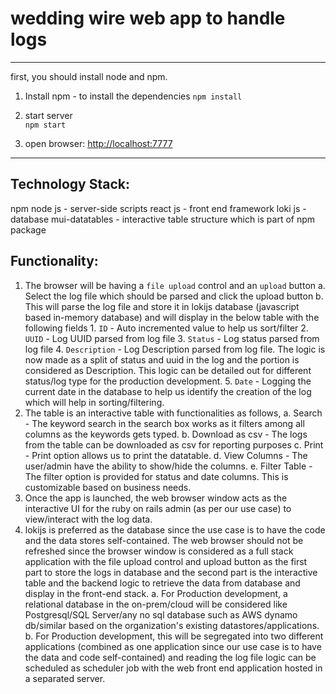 # wedding wire web app to handle logs
---
first, you should install node and npm.

1. Install npm - to install the dependencies
    `npm install`

2. start server  
    `npm start`

3. open browser: [http://localhost:7777](http://localhost:7777)
----

Technology Stack:
----------------
npm
node js - server-side scripts
react js - front end framework
loki js - database
mui-datatables - interactive table structure which is part of npm package

Functionality:
-------------
1. The browser will be having a `file upload` control and an `upload` button
      a. Select the log file which should be parsed and click the upload button
      b. This will parse the log file and store it in lokijs database (javascript based in-memory database) and will display in the below table with the following fields
                1. `ID` - Auto incremented value to help us sort/filter
                2. `UUID` - Log UUID parsed from log file
                3. `Status` - Log status parsed from log file
                4. `Description` - Log Description parsed from log file. The logic is now made as a split of status and uuid in the log and the portion is considered as Description. This logic can be detailed out for different status/log type for the production development.
                5. `Date` - Logging the current date in the database to help us identify the creation of the log which will help in sorting/filtering.
2. The table is an interactive table with functionalities as follows,
      a. Search - The keyword search in the search box works as it filters among all columns as the keywords gets typed.
      b. Download as csv - The logs from the table can be downloaded as csv for reporting purposes
      c. Print - Print option allows us to print the datatable.
      d. View Columns - The user/admin have the ability to show/hide the columns.
      e. Filter Table - The filter option is provided for status and date columns. This is customizable based on business needs.
3. Once the app is launched, the web browser window acts as the interactive UI for the ruby on rails admin (as per our use case) to view/interact with the log data. 
4. lokijs is preferred as the database since the use case is to have the code and the data stores self-contained. The web browser should not be refreshed since the browser window is considered as a full stack application with the file upload control and upload button as the first part to store the logs in database and the second part is the interactive table and the backend logic to retrieve the data from database and display in the front-end stack.
      a. For Production development, a relational database in the on-prem/cloud will be considered like Postgresql/SQL Server/any no sql database such as AWS dynamo db/similar based on the organization's existing datastores/applications.
      b. For Production development, this will be segregated into two different applications (combined as one application since our use case is to have the data and code self-contained) and reading the log file logic can be scheduled as scheduler job with the web front end application hosted in a separated server.


